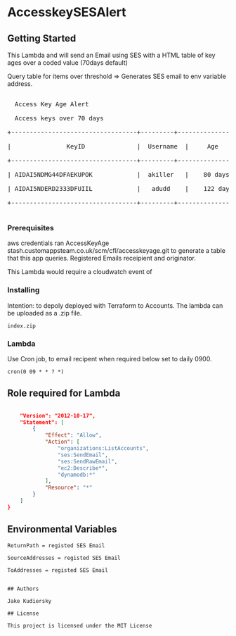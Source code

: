 # AccesskeySESAlert

## Getting Started

This Lambda and will send an Email using SES with a HTML table of key ages over a coded value (70days default)

Query table for items over threshold => Generates SES email to env variable address.


<pre>

  Access Key Age Alert
  
  Access keys over 70 days 

+----------------------------------+---------+------------------------+<br />
|               KeyID              |  Username  |     Age             |<br />
+----------------------------------+---------+------------------------+<br />
| AIDAI5NDMG44DFAEKUPOK            |  akiller   |    80 days          |<br />
| AIDAI5NDERD2333DFUIIL            |   adudd    |    122 days         |<br />
+----------------------------------+---------+------------------------+<br />
</pre>

### Prerequisites

aws credentials
ran AccessKeyAge stash.customappsteam.co.uk/scm/cfl/accesskeyage.git to generate a table that this app queries.
Registered Emails receipient and originator.

This Lambda would require a cloudwatch event of 

### Installing

Intention: to depoly deployed with Terraform to Accounts. The lambda can be uploaded as a .zip file. 

```
index.zip
```

### Lambda

Use Cron job, to email recipent when required below set to daily 0900.

```
cron(0 09 * * ? *) 
```

## Role required for Lambda

```json

    "Version": "2012-10-17",
    "Statement": [
        {
            "Effect": "Allow",
            "Action": [
                "organizations:ListAccounts",
                "ses:SendEmail",
                "ses:SendRawEmail",
                "ec2:Describe*",
                "dynamodb:*"
            ],
            "Resource": "*"
        }
    ]
}
```


## Environmental Variables

```
ReturnPath = registed SES Email 

SourceAddresses = registed SES Email 

ToAddresses = registed SES Email 


## Authors

Jake Kudiersky

## License

This project is licensed under the MIT License
